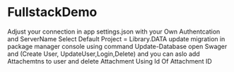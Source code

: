 # FullstackDemo
Adjust your connection in app settings.json with your Own Authentcation and ServerName
Select Default Project = Library.DATA update migration in package manager console  using command  Update-Database
open Swager and (Create User, UpdateUser,Login,Delete) and you can aslo add  Attachemtns to user and delete Attachment Using Id Of Attachment ID
